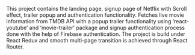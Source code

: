 This project contains the landing page, signup page of
Netflix with Scroll effect, trailer popup and
authentication functionality. Fetches live movie
information from TMDB API with a popup trailer
functionality using ‘react-youtube’ and ‘movie-trailer’
package and signup authentication process done with the
help of Firebase authentication. The project is build
under React Redux and smooth multi-page transition is
achieved through React Router.
